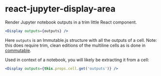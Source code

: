 # react-jupyter-display-area

Render Jupyter notebook outputs in a trim little React component.

```jsx
<Display outputs={outputs} />
```

Here `outputs` is an Immutable.js structure with all the outputs of a cell.
Note: this does require trim, clean editions of the multiline cells as is done
in [commutable](https://github.com/nteract/commutable).

Used in context of a notebook, you will likely be extracting it from a cell:

```jsx
<Display outputs={this.props.cell.get('outputs')} />
```

